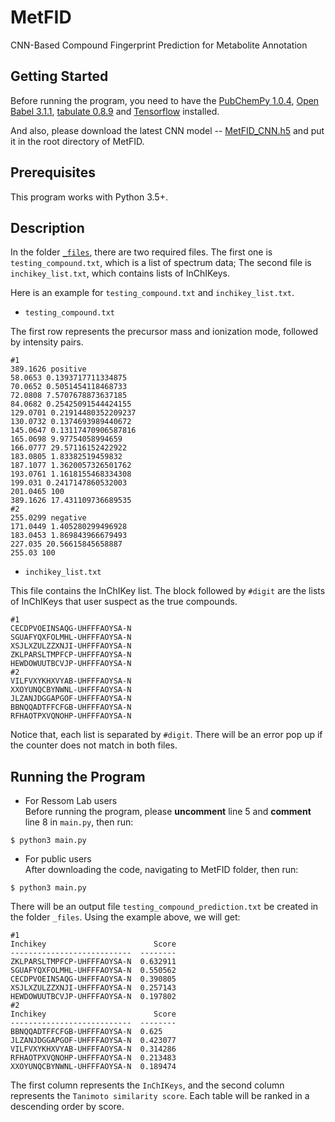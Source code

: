 # MetFID
CNN-Based Compound Fingerprint Prediction for Metabolite Annotation

## Getting Started
Before running the program, you need to have the [PubChemPy 1.0.4][1], [Open Babel 3.1.1][2], [tabulate 0.8.9][3] and [Tensorflow][4] installed.

And also, please download the latest CNN model -- [MetFID_CNN.h5][5] and put it in the root directory of MetFID.

## Prerequisites
This program works with Python 3.5+.

## Description

In the folder [`_files`][6], there are two required files. The first one is `testing_compound.txt`, which is a list of spectrum data; The second file is `inchikey_list.txt`, which contains lists of InChIKeys. 

Here is an example for `testing_compound.txt` and `inchikey_list.txt`.

* `testing_compound.txt`

The first row represents the precursor mass and ionization mode, followed by intensity pairs.
```
#1
389.1626 positive
58.0653 0.1393717711334875
70.0652 0.5051454118468733
72.0808 7.5707678873637185
84.0682 0.25425091544424155
129.0701 0.21914480352209237
130.0732 0.1374693989440672
145.0647 0.13117470906587816
165.0698 9.97754058994659
166.0777 29.57116152422922
183.0805 1.83382519459832
187.1077 1.3620057326501762
193.0761 1.1618155468334308
199.031 0.2417147860532003
201.0465 100
389.1626 17.431109736689535
#2
255.0299 negative
171.0449 1.405280299496928
183.0453 1.869843966679493
227.035 20.56615845658887
255.03 100
```
* `inchikey_list.txt`

This file contains the InChIKey list. The block followed by `#digit` are the lists of InChIKeys that user suspect as the true compounds.
```
#1
CECDPVOEINSAQG-UHFFFAOYSA-N
SGUAFYQXFOLMHL-UHFFFAOYSA-N
XSJLXZULZZXNJI-UHFFFAOYSA-N
ZKLPARSLTMPFCP-UHFFFAOYSA-N
HEWDOWUUTBCVJP-UHFFFAOYSA-N
#2
VILFVXYKHXVYAB-UHFFFAOYSA-N
XXOYUNQCBYNWNL-UHFFFAOYSA-N
JLZANJDGGAPGOF-UHFFFAOYSA-N
BBNQQADTFFCFGB-UHFFFAOYSA-N
RFHAOTPXVQNOHP-UHFFFAOYSA-N
```

Notice that, each list is separated by `#digit`. There will be an error pop up if the counter does not match in both files.


## Running the Program
* For Ressom Lab users  
Before running the program, please **uncomment** line 5 and **comment** line 8 in `main.py`, then run:

```
$ python3 main.py
```

* For public users  
After downloading the code, navigating to MetFID folder, then run:

```
$ python3 main.py
```

There will be an output file `testing_compound_prediction.txt` be created in the folder `_files`. Using the example above, we will get:

```
#1
Inchikey                        Score
---------------------------  --------
ZKLPARSLTMPFCP-UHFFFAOYSA-N  0.632911
SGUAFYQXFOLMHL-UHFFFAOYSA-N  0.550562
CECDPVOEINSAQG-UHFFFAOYSA-N  0.390805
XSJLXZULZZXNJI-UHFFFAOYSA-N  0.257143
HEWDOWUUTBCVJP-UHFFFAOYSA-N  0.197802
#2
Inchikey                        Score
---------------------------  --------
BBNQQADTFFCFGB-UHFFFAOYSA-N  0.625
JLZANJDGGAPGOF-UHFFFAOYSA-N  0.423077
VILFVXYKHXVYAB-UHFFFAOYSA-N  0.314286
RFHAOTPXVQNOHP-UHFFFAOYSA-N  0.213483
XXOYUNQCBYNWNL-UHFFFAOYSA-N  0.189474
```

The first column represents the `InChIKeys`, and the second column represents the `Tanimoto similarity score`. Each table will be ranked in a descending order by score.


[1]:https://pubchempy.readthedocs.io/en/latest/guide/install.html
[2]:https://openbabel.org/wiki/Python
[3]:https://pypi.org/project/tabulate/
[4]:https://www.tensorflow.org/
[5]:https://github.com/aohongyu/MetFID/releases/tag/v1.0.0
[6]:https://github.com/aohongyu/MetFID/tree/main/_files